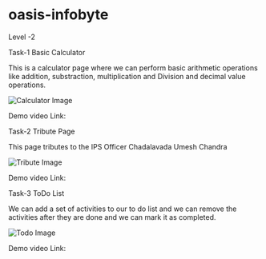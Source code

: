 # oasis-infobyte
Level -2 

Task-1     Basic Calculator

This is a calculator page where we can perform basic arithmetic operations like addition, substraction, multiplication and Division and decimal value operations.

![Calculator Image](https://user-images.githubusercontent.com/117036050/198897429-563ecaec-1897-4a67-8d39-3fd4102cae30.png)


Demo video Link:


Task-2    Tribute Page

This page tributes to the IPS Officer Chadalavada Umesh Chandra

![Tribute Image](https://user-images.githubusercontent.com/117036050/198897473-83a77fc1-0d0f-4ae9-9779-4c795262b06a.png)


Demo video Link:


Task-3    ToDo List

We can add a set of activities to our to do list and we can remove the activities after they are done and we can mark it as completed.

![Todo Image](https://user-images.githubusercontent.com/117036050/198897399-0de6db9f-6530-4ee9-8f25-29db94e2a719.png)


Demo video Link:


